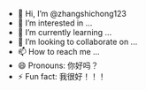 - 👋 Hi, I’m @zhangshichong123
- 👀 I’m interested in ...
- 🌱 I’m currently learning ...
- 💞️ I’m looking to collaborate on ...
- 📫 How to reach me ...
- 😄 Pronouns: 你好吗？
- ⚡ Fun fact: 我很好！！！

<!---
zhangshichong123/zhangshichong123 is a ✨ special ✨ repository because its `README.md` (this file) appears on your GitHub profile.
You can click the Preview link to take a look at your changes.
--->
